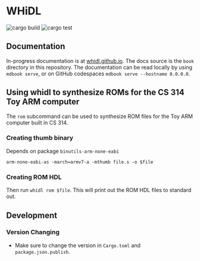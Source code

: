 # WHiDL

![cargo build](https://github.com/whidl/whidl/actions/workflows/build.yml/badge.svg)
![cargo test](https://github.com/whidl/whidl/actions/workflows/test.yml/badge.svg)

## Documentation

In-progress documentation is at [whidl.github.io](https://whidl.github.io). The docs source is
the `book` directory in this repository. The documentation can be read
locally by using `mdbook serve`, or on GitHub codespaces `mdbook serve --hostname 0.0.0.0`. 

## Using whidl to synthesize ROMs for the CS 314 Toy ARM computer

The `rom` subcommand can be used to synthesize ROM files for the Toy
ARM computer built in CS 314.

### Creating thumb binary

Depends on package `binutils-arm-none-eabi`

```
arm-none-eabi-as -march=armv7-a -mthumb file.s -o $file
```

### Creating ROM HDL

Then run `whidl rom $file`. This will print out the ROM HDL files to
standard out.

## Development

### Version Changing

- Make sure to change the version in `Cargo.toml` and `package.json.publish`.
